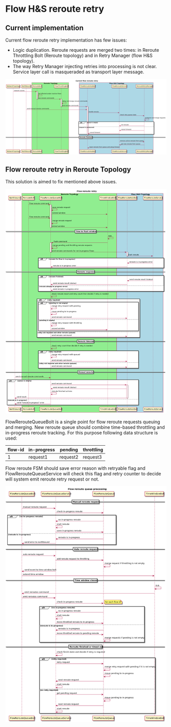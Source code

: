 # Flow H&S reroute retry

## Current implementation
Current flow reroute retry implementation has few issues:
* Logic duplication. Reroute requests are merged two times: in Reroute Throttling Bolt (Reroute topology) and in Retry Manager (flow H&S topology).
* The way Retry Manager injecting retries into processing is not clear. Service layer call is masqueraded as transport layer message.

![Flow reroute retry_current](flow-reroute-retry-current.png "Current flow reroute retry")

## Flow reroute retry in Reroute Topology

This solution is aimed to fix mentioned above issues. 

![Flow reroute retry](flow-reroute-retry.png "Flow reroute retry")

FlowRerouteQueueBolt is a single point for flow reroute requests queuing and merging. New reroute queue should combine time-based throttling and in-progress reroute tracking. For this purpose following data structure is used:

| flow-id | in-progress | pending  | throttling |
| ---     | ---         | ---      | ---        |
| 1       | request1    | request2 | request3   |

Flow reroute FSM should save error reason with retryable flag and FlowRerouteQueueService will check this flag and retry counter to decide will system emit reroute retry request or not.

![Flow reroute queue service](flow-reroute-queue-service.png "Flow reroute queue service")

